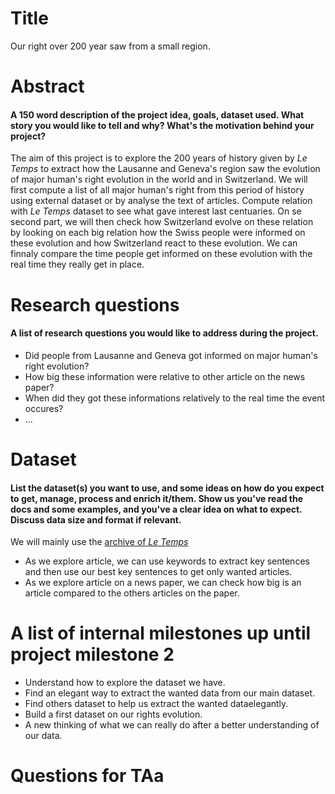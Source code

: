 # Title
Our right over 200 year saw from a small region.

# Abstract
#### A 150 word description of the project idea, goals, dataset used. What story you would like to tell and why? What's the motivation behind your project?

The aim of this project is to explore the 200 years of history given by *Le Temps* to extract how the Lausanne and Geneva's region saw the evolution of major human's right evolution in the world and in Switzerland.
We will first compute a list of all major human's right from this period of history using external dataset or by analyse the text of articles. Compute relation with *Le Temps* dataset to see what gave interest last centuaries.
On se second part, we will then check how Switzerland evolve on these relation by looking on each big relation how the Swiss people were informed on these evolution and how Switzerland react to these evolution.
We can finnaly compare the time people get informed on these evolution with the real time they really get in place.

# Research questions
#### A list of research questions you would like to address during the project. 

- Did people from Lausanne and Geneva got informed on major human's right evolution?
- How big these information were relative to other article on the news paper?
- When did they got these informations relatively to the real time the event occures?
- ...

# Dataset
#### List the dataset(s) you want to use, and some ideas on how do you expect to get, manage, process and enrich it/them. Show us you've read the docs and some examples, and you've a clear idea on what to expect. Discuss data size and format if relevant.

We will mainly use the [archive of *Le Temps*](http://www.letempsarchives.ch/)
- As we explore article, we can use keywords to extract key sentences and then use our best key sentences to get only wanted articles.
- As we explore article on a news paper, we can check how big is an article compared to the others articles on the paper.


# A list of internal milestones up until project milestone 2
- Understand how to explore the dataset we have.
- Find an elegant way to extract the wanted data from our main dataset.
- Find others dataset to help us extract the wanted dataelegantly.
- Build a first dataset on our rights evolution.
- A new thinking of what we can really do after a better understanding of our data.

# Questions for TAa
